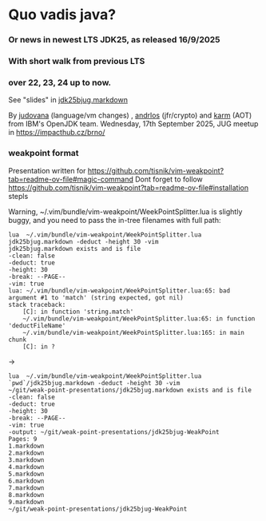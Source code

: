 #             Quo vadis java?
### Or news in newest LTS JDK25, as released 16/9/2025
###      With short walk from previous LTS
###        over 22, 23, 24 up to now.

See "slides" in [jdk25bjug.markdown](jdk25bjug.markdown) 

By [judovana](https://github.com/judovana) (language/vm changes) , [andrlos](https://github.com/andrlos) (jfr/crypto) and [karm](https://github.com/karm) (AOT) from IBM's OpenJDK team.
Wednesday, 17th September 2025, JUG meetup in https://impacthub.cz/brno/

### weakpoint format
Presentation written for https://github.com/tisnik/vim-weakpoint?tab=readme-ov-file#magic-command
Dont forget to follow https://github.com/tisnik/vim-weakpoint?tab=readme-ov-file#installation stepls

Warning, ~/.vim/bundle/vim-weakpoint/WeekPointSplitter.lua is slightly buggy, and you need to pass the in-tree filenames with full path:

```
lua  ~/.vim/bundle/vim-weakpoint/WeekPointSplitter.lua  jdk25bjug.markdown -deduct -height 30 -vim
jdk25bjug.markdown exists and is file
-clean: false
-deduct: true
-height: 30
-break: --PAGE--
-vim: true
lua: ~/.vim/bundle/vim-weakpoint/WeekPointSplitter.lua:65: bad argument #1 to 'match' (string expected, got nil)
stack traceback:
	[C]: in function 'string.match'
	~/.vim/bundle/vim-weakpoint/WeekPointSplitter.lua:65: in function 'deductFileName'
	~/.vim/bundle/vim-weakpoint/WeekPointSplitter.lua:165: in main chunk
	[C]: in ?
```
->
```
lua  ~/.vim/bundle/vim-weakpoint/WeekPointSplitter.lua  `pwd`/jdk25bjug.markdown -deduct -height 30 -vim
~/git/weak-point-presentations/jdk25bjug.markdown exists and is file
-clean: false
-deduct: true
-height: 30
-break: --PAGE--
-vim: true
-output: ~/git/weak-point-presentations/jdk25bjug-WeakPoint
Pages: 9
1.markdown
2.markdown
3.markdown
4.markdown
5.markdown
6.markdown
7.markdown
8.markdown
9.markdown
~/git/weak-point-presentations/jdk25bjug-WeakPoint
```

